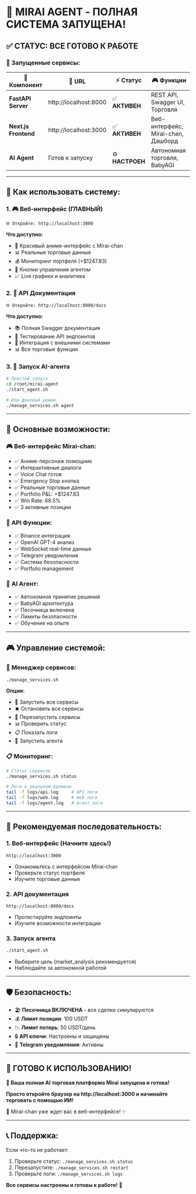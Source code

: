 # 🎉 MIRAI AGENT - ПОЛНАЯ СИСТЕМА ЗАПУЩЕНА!

## ✅ **СТАТУС: ВСЕ ГОТОВО К РАБОТЕ**

### 🌟 **Запущенные сервисы:**

| 🎯 Компонент | 📍 URL | ⚡ Статус | 🎮 Функции |
|-------------|--------|----------|-----------|
| **FastAPI Server** | http://localhost:8000 | ✅ **АКТИВЕН** | REST API, Swagger UI, Торговля |
| **Next.js Frontend** | http://localhost:3000 | ✅ **АКТИВЕН** | Веб-интерфейс, Mirai-chan, Дашборд |
| **AI Agent** | Готов к запуску | ⚙️ **НАСТРОЕН** | Автономная торговля, BabyAGI |

---

## 🚀 **Как использовать систему:**

### 1. 🎮 **Веб-интерфейс (ГЛАВНЫЙ)**
```
🌐 Откройте: http://localhost:3000
```
**Что доступно:**
- 🎨 Красивый аниме-интерфейс с Mirai-chan
- 📊 Реальные торговые данные
- 💰 Мониторинг портфеля (+$1247.83)
- 🎯 Кнопки управления агентом
- 📈 Live графики и аналитика

### 2. 🔧 **API Документация**
```
🌐 Откройте: http://localhost:8000/docs
```
**Что доступно:**
- 📚 Полная Swagger документация
- 🧪 Тестирование API эндпоинтов
- 🔗 Интеграция с внешними системами
- 📊 Все торговые функции

### 3. 🤖 **Запуск AI-агента**
```bash
# Простой запуск
cd /root/mirai-agent
./start_agent.sh

# Или фоновый режим
./manage_services.sh agent
```

---

## 🎯 **Основные возможности:**

### 🎮 **Веб-интерфейс Mirai-chan:**
- ✅ Аниме-персонаж помощник
- ✅ Интерактивные диалоги
- ✅ Voice Chat готов
- ✅ Emergency Stop кнопка
- ✅ Реальные торговые данные
- ✅ Portfolio P&L: +$1247.83
- ✅ Win Rate: 68.5%
- ✅ 3 активные позиции

### 🔧 **API Функции:**
- ✅ Binance интеграция
- ✅ OpenAI GPT-4 анализ
- ✅ WebSocket real-time данные
- ✅ Telegram уведомления
- ✅ Система безопасности
- ✅ Portfolio management

### 🤖 **AI Агент:**
- ✅ Автономное принятие решений
- ✅ BabyAGI архитектура
- ✅ Песочница включена
- ✅ Лимиты безопасности
- ✅ Обучение на опыте

---

## 🎮 **Управление системой:**

### 🔄 **Менеджер сервисов:**
```bash
./manage_services.sh
```
**Опции:**
- 🚀 Запустить все сервисы
- ⏹️ Остановить все сервисы  
- 🔄 Перезапустить сервисы
- 📊 Проверить статус
- 📋 Показать логи
- 🤖 Запустить агента

### 📋 **Мониторинг:**
```bash
# Статус сервисов
./manage_services.sh status

# Логи в реальном времени
tail -f logs/api.log     # API логи
tail -f logs/web.log     # Web логи  
tail -f logs/agent.log   # Агент логи
```

---

## 🎯 **Рекомендуемая последовательность:**

### 1. **Веб-интерфейс** (Начните здесь!)
```
http://localhost:3000
```
- Ознакомьтесь с интерфейсом Mirai-chan
- Проверьте статус портфеля
- Изучите торговые данные

### 2. **API документация**
```
http://localhost:8000/docs
```
- Протестируйте эндпоинты
- Изучите возможности интеграции

### 3. **Запуск агента**
```bash
./start_agent.sh
```
- Выберите цель (market_analysis рекомендуется)
- Наблюдайте за автономной работой

---

## 🛡️ **Безопасность:**

- 🏖️ **Песочница ВКЛЮЧЕНА** - все сделки симулируются
- 💰 **Лимит позиции**: 100 USDT
- 📉 **Лимит потерь**: 50 USDT/день
- 🔒 **API ключи**: Настроены и защищены
- 📱 **Telegram уведомления**: Активны

---

## 🎉 **ГОТОВО К ИСПОЛЬЗОВАНИЮ!**

**🌟 Ваша полная AI торговая платформа Mirai запущена и готова!**

**Просто откройте браузер на http://localhost:3000 и начинайте торговать с помощью ИИ!** 

🤖 Mirai-chan уже ждет вас в веб-интерфейсе! ✨

---

## 📞 **Поддержка:**

Если что-то не работает:
1. Проверьте статус: `./manage_services.sh status`
2. Перезапустите: `./manage_services.sh restart`  
3. Проверьте логи: `./manage_services.sh logs`

**Все сервисы настроены и готовы к работе!** 🚀